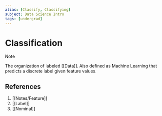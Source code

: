 ```yaml
---
alias: [Classify, Classifying]
subject: Data Science Intro
tags: [undergrad]
---
```

# Classification

> [!note]
> The organization of labeled [[Data]]. Also defined as Machine Learning that predicts a discrete label given feature values.

## References
1. [[Notes/Feature]]
2. [[Label]]
3. [[Nominal]]